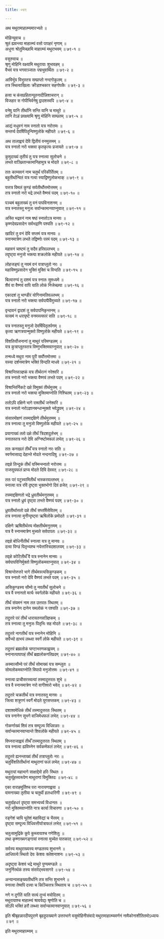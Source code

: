 ```yaml
---
title: ०७९

---
```

अथ मथुरामाहात्म्यमारभ्यते ॥  
  
मोहिन्युवाच ॥  
श्रुतं ह्यवन्त्या माहात्म्यं वसो पापहरं नृणाम् ॥  
अधुना श्रोतुमिच्छामि माहात्म्यं मथुराभवम् ॥ ७९-१ ॥  
  
वसुरुवाच ॥  
श्रृणु मोहिनि वक्ष्यामि मथुरायाः शुभावहम् ॥  
वैभवं यत्र भगवाञ्जातः पद्मभुवार्थितः ॥ ७९-२ ॥  
  
आविर्भूय विभुस्तत्र सम्प्राप्तो नन्दगोकुलम् ॥  
तत्र स्थित्वाखिलाः क्रीडाश्चकार सहगोपकैः ॥ ७९-३ ॥  
  
हत्वा च कंसप्रहितान्पूतनादीन्निशाचरान् ॥  
विजहार स गोपीभिर्वनेषु द्वादशस्वपि ॥ ७९-४ ॥  
  
वनेषु यानि तीर्थानि सन्ति यानि च माथुरे ॥  
तानि तेऽहं प्रवक्ष्यामि श्रृणु मोहिनि साम्प्रतम् ॥ ७९-५ ॥  
  
आद्यं मधुवनं नाम स्नातो यत्र नरोत्तमः ॥  
सन्तर्प्य देवर्षिपितॄन्विष्णुलोके महीयते ॥ ७९-६ ॥  
  
अथ तालाह्वयं देवि द्वितीयं वनमुत्तमम् ॥  
यत्र स्नातो नरो भक्त्वा कृतकृत्यः प्रजायते ॥ ७९-७ ॥  
  
कुमुदाख्यं तृतीयं तु यत्र स्नात्वा सुलोचने ॥  
लभते वाञ्छितान्कामानिहामुत्र च मोदते ॥ ७९-८ ॥  
  
ततः काम्यवनं नाम चतुर्थं परिकीर्तितम् ॥  
बहुतीर्थान्वितं यत्र गत्वा स्याद्विष्णुलोकभाक् ॥ ७९-९ ॥  
  
यत्तत्र विमलं कुण्डं सर्वतीर्थोत्तमोत्तमम् ॥  
तत्र स्नातो नरो भद्रे लभते वैष्णवं पदम् ॥ ७९-१० ॥  
  
पञ्चमं बहुलाख्यं तु वनं पापविनाशनम् ॥  
यत्र स्नातस्तु मनुजः सर्वान्कामानवाप्नुयात् ॥ ७९-११ ॥  
  
अस्ति भद्रवनं नाम षष्ठं स्नातोऽत्र मानवः ॥  
कृष्णदेवप्रसादेन सर्वभद्राणि पश्यति ॥ ७९-१२ ॥  
  
खादिरं तु वनं देवि सप्तमं यत्र मानवः ॥  
स्नानमात्रेण लभते तद्विष्णोः परमं पदम् ॥ ७९-१३ ॥  
  
महावनं चाष्टमं तु सदैव हरिवल्लभम् ॥  
तद्दृष्ट्वा मनुजो भक्त्या शक्रलोके महीयते ॥ ७९-१४ ॥  
  
लोहजङ्घं तु नवमं वनं यत्राप्लुतो नरः ॥  
महाविष्णुप्रसादेन भुक्तिं मुक्तिं च विन्दति ॥ ७९-१५ ॥  
  
बिल्वारण्यं तु दशमं यत्र स्नातः सुमध्यमे ॥  
शैवं वा वैष्णवं वापि याति लोकं निजेच्छया ॥ ७९-१६ ॥  
  
एकादशं तु भाण्डीरं योगिनामतिवल्लभम् ॥  
यत्र स्नातो नरो भक्त्या सर्वपापैर्विमुच्यते ॥ ७९-१७ ॥  
  
वृन्दावनं द्वादशं तु सर्वपापनिकृन्तनम् ॥  
यत्समं न धरापृष्टे वनमस्त्यपरं सति ॥ ७९-१८ ॥  
  
यत्र स्नातस्तु मनुजो देवर्षिपितृतर्पणम् ॥  
कृत्वा ऋणत्रयान्मुक्तो विष्णुलोके महीयते ॥ ७९-१९ ॥  
  
विंशतिर्योजनानां तु माथुरं परिमण्डलम् ॥  
यत्र कुत्राप्लुतस्तत्र विष्णुभक्तिमवाप्नुयात् ॥ ७९-२० ॥  
  
तन्मध्ये मथुरा नाम पुरी सर्वोत्तमोत्तमा ॥  
यस्या दर्शनमात्रेण भक्तिं विन्दति माधवे ॥ ७९-२१ ॥  
  
विश्रान्तिसञ्ज्ञकं यत्र तीर्थरत्नं नरेश्वरि ॥  
तत्र स्नातो नरो भक्त्या वैष्णवं लभते पदम् ॥ ७९-२२ ॥  
  
विश्रान्तिर्निकटे दक्षे विमुक्तं तीर्थमुत्तम् ॥  
तत्र स्नातो नरो भक्त्या मुक्तिमाप्नोति निश्चितम् ॥ ७९-२३ ॥  
  
ततोऽपि दक्षिणे भागे रामतीर्थं जनेश्वरि ॥  
यत्र स्नातो नरोऽज्ञानबन्धान्मुक्तो भवेद्ध्रुवम् ॥ ७९-२४ ॥  
  
संसारमोक्षणं तस्माद्दक्षिणे तीर्थमुत्तमम् ॥  
तत्र स्नात्वा तु मनुजो विष्णुलोके महीयते ॥ ७९-२५ ॥  
  
प्रयागाख्यं ततो दक्षे तीर्थं त्रिदशदुर्लभम् ॥  
स्नातस्तत्र नरो देवि अग्निष्टोमफलं लभेत् ॥ ७९-२६ ॥  
  
ततः कनखलं तीर्थँ यत्र स्नातो नरः सति ॥  
स्वर्गमासाद्य देहान्ते मोदते नन्दनादिषु ॥ ७९-२७ ॥  
  
तद्दक्षे तिन्दुकं तीर्थं यस्मिन्स्नातो नरोत्तमः ॥  
राजसूयफलं प्राप्य मोदते दिवि देववत् ॥ ७९-२८ ॥  
  
ततः परं पटुस्वामितीर्थं भास्करवल्लभम् ॥  
स्नात्वा यत्र रविं दृष्ट्वा भुक्तभोगो दिवं व्रजेत् ॥ ७९-२९ ॥  
  
तस्माद्दक्षिणतो भद्रे ध्रुवतीर्थमनुत्तमम् ॥  
यत्र स्नातो ध्रुवं दृष्ट्वा लभते वैष्णवं पदम् ॥ ७९-३० ॥  
  
ध्रुवतीर्थात्ततो दक्षे तीर्थं सप्तर्षिसेवितम् ॥  
तत्र स्नात्वा मुनीन्दृष्ट्वा ऋषिलोके प्रमोदते ॥ ७९-३१ ॥  
  
दक्षिणे ऋषितीर्थस्य मोक्षतीर्थमनुत्तमम् ॥  
यत्र वै स्नानमात्रेण मुच्यते सर्वपापतः ॥ ७९-३२ ॥  
  
तद्दक्षे बोधिनीतीर्थं स्नात्वा यत्र तु मानवः ॥  
दत्वा पिण्डं पितृभ्यश्च नयेत्तांस्त्रिदशालयम् ॥ ७९-३३ ॥  
  
तद्दक्षे कोटितीर्थँ वै यत्र स्नानेन मानवः ॥  
सर्वपापविनिर्मुक्तो विष्णुलोकमवाप्नुयात् ॥ ७९-३४ ॥  
  
विश्रान्तेरुत्तरे भागे तीर्थमस्त्यसिकुण्डकम् ॥  
यत्र स्नातो नरो देवि वैष्णवं लभते पदम् ॥ ७९-३५ ॥  
  
असिकुण्डस्य सौम्ये तु नवतीर्थं सुलोचने ॥  
यत्र वै स्नानतो मर्त्यः स्वर्गलोके महीयते ॥ ७९-३६ ॥  
  
तीर्थं संयमनं नाम तत उत्तरतः स्थितम् ॥  
तत्र स्नानेन दानेन यमलोकं न पश्यति ॥ ७९-३७ ॥  
  
तदुत्तरे परं तीर्थं धारायतनसञ्ज्ञिकम् ॥  
तत्र स्नात्वा तु मनुजः पितृभिः सह मोदते ॥ ७९-३८ ॥  
  
तदुत्तरे नागतीर्थं यत्र स्नानेन मोहिनि ॥  
सर्पेभ्यो ह्यभयं लब्ध्वा स्वर्गे लोके महीयते ॥ ७९-३९ ॥  
  
तदुत्तरं ब्रह्मलोकं घण्टाभरणकाह्वयम् ॥  
स्नानात्पापापहं तीर्थं ब्रह्मलोकगतिप्रदम् ॥ ७९-४० ॥  
  
अस्मात्सौम्ये परं तीर्थं सोमाख्यं यत्र सम्प्लुतः ॥  
सोमलोकमवाप्नोति विपापो मनुजोत्तमः ॥ ७९-४१ ॥  
  
स्नात्वा प्राचीसरस्वत्यां तस्मादुत्तरतः शुभे ॥  
यत्र वै स्नानमात्रेण नरो वागीश्वरो भवेत् ॥ ७९-४२ ॥  
  
तदुत्तरे चक्रतीर्थं यत्र स्नातस्तु मानवः ॥  
जित्वा शत्रुगणं स्वर्गे मोदते युगसप्तकम् ॥ ७९-४३ ॥  
  
दशाश्वमेधिकं तीर्थं तस्मादुत्तरतः स्थितम् ॥  
यत्र स्नानेन सुभगे वाजिमेधफलं लभेत् ॥ ७९-४४ ॥  
  
गोकर्णाख्यं शिवं तत्र सम्पूज्य विधिवन्नरः ॥  
सर्वान्कामानवाप्यान्ते शिवलोके महीयते ॥ ७९-४५ ॥  
  
विघ्नराजाह्वयं तीर्थँ तस्मादुत्तरतः स्थितम् ॥  
यत्र स्नात्वा ह्यविघ्नेन सर्वकर्मफलं लभेत् ॥ ७९-४६ ॥  
  
तदुत्तरे ह्यनन्ताख्यं तीर्थं तत्राप्लुतोः नरः ॥  
चतुर्विंशतितीर्थानां माथुराणां फलं लभेत् ॥ ७९-४७ ॥  
  
मथुरायां महाभागे साक्षाद्देवो हरिः स्थितः ॥  
चतुर्व्यूहस्वरूपेण माथुराणां विमुक्तिदः ॥ ७९-४८ ॥  
  
एका वाराहमूर्तिश्च परा नारायणाह्वया ॥  
वामनाख्या तृतीया च चतुर्थी हलधारिणी ॥ ७९-४९ ॥  
  
चतुर्व्ग्रहधरं दृष्ट्वा समभ्यर्च्य विधानतः ॥  
नरो मुक्तिमवाप्नोति नात्र कार्या विचारणा ॥ ७९-५० ॥  
  
रङ्गेशं चापि भूतेशं महाविद्यां च भैरवम् ॥  
दृष्ट्वा सम्पूज्य विधिवत्तीर्यात्राफलं लभेत् ॥ ७९-५१ ॥  
  
चतुःसामुद्रिके कूपे कुब्जायाश्च गणेशितुः ॥  
तथा कृष्णाख्यगङ्गायां स्नात्वा मुच्येत पातकात् ॥ ७९-५२ ॥  
  
सर्वस्य माथुराख्यस्य मण्डलस्य शुभानने ॥  
आधिपत्ये स्थितो देवः केशवः क्लेशनाशनः ॥ ७९-५३ ॥  
  
अदृष्ट्वा केशवं भद्रे माथुरे पुण्यमण्डले ॥  
जनुर्निरर्थकं तस्य संसरेद्भवसागरे ॥ ७९-५४ ॥  
  
अन्यान्यसङ्ख्यतीर्थानि तत्र सन्ति शुभानने ॥  
स्नात्वा तेष्वपि दत्त्वा च किञ्चित्तत्र स्थिताय च ॥ ७९-५५ ॥  
  
नगे न दुर्गतिं याति सत्यं तुभ्यं मयोदितम् ॥  
मथुरायाश्च माहात्म्यं श्रावयेद्यः श्रृणोति च ॥  
सोऽपि भक्तिं हरौ लब्ध्वा सर्वान्कामानवाप्नुयात् ॥ ७९-५६ ॥  
  
इति श्रीबृहन्नारदीयपुराणे बृहदुपाख्याने उत्तरभागे वसुमोहिनीसंवादे मथुरामाहात्म्यवर्णनं नामैकोनाशीतितमोऽध्यायः ॥ ७९ ॥  
  
इति मथुरामाहात्म्यम् ॥